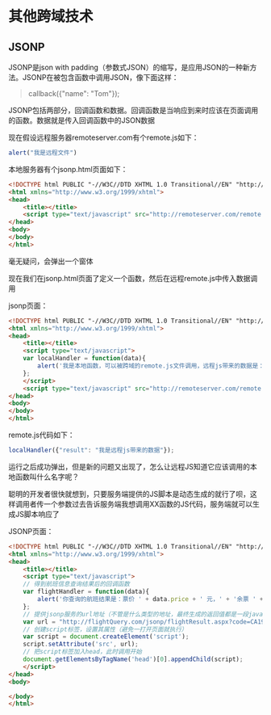 # 其他跨域技术



## JSONP

JSONP是json with padding（参数式JSON）的缩写，是应用JSON的一种新方法。JSONP在被包含函数中调用JSON，像下面这样：

>callback({"name": "Tom"});

JSONP包括两部分，回调函数和数据。回调函数是当响应到来时应该在页面调用的函数。数据就是传入回调函数中的JSON数据

现在假设远程服务器remoteserver.com有个remote.js如下：

```javascript
alert("我是远程文件")
```

本地服务器有个jsonp.html页面如下：

```html
<!DOCTYPE html PUBLIC "-//W3C//DTD XHTML 1.0 Transitional//EN" "http://www.w3.org/TR/xhtml1/DTD/xhtml1-transitional.dtd">
<html xmlns="http://www.w3.org/1999/xhtml">
<head>
    <title></title>
    <script type="text/javascript" src="http://remoteserver.com/remote.js"></script>
</head>
<body>
</body>
</html>
```

毫无疑问，会弹出一个窗体

现在我们在jsonp.html页面了定义一个函数，然后在远程remote.js中传入数据调用

jsonp页面：

```html
<!DOCTYPE html PUBLIC "-//W3C//DTD XHTML 1.0 Transitional//EN" "http://www.w3.org/TR/xhtml1/DTD/xhtml1-transitional.dtd">
<html xmlns="http://www.w3.org/1999/xhtml">
<head>
    <title></title>
    <script type="text/javascript">
    var localHandler = function(data){
        alert('我是本地函数，可以被跨域的remote.js文件调用，远程js带来的数据是：' + data.result);
    };
    </script>
    <script type="text/javascript" src="http://remoteserver.com/remote.js"></script>
</head>
<body>
</body>
</html>
```

remote.js代码如下：

```javascript
localHandler({"result": "我是远程js带来的数据"});
```

运行之后成功弹出，但是新的问题又出现了，怎么让远程JS知道它应该调用的本地函数叫什么名字呢？

聪明的开发者很快就想到，只要服务端提供的JS脚本是动态生成的就行了呗，这样调用者传一个参数过去告诉服务端我想调用XX函数的JS代码，服务端就可以生成JS脚本响应了

JSONP页面：

```html
<!DOCTYPE html PUBLIC "-//W3C//DTD XHTML 1.0 Transitional//EN" "http://www.w3.org/TR/xhtml1/DTD/xhtml1-transitional.dtd">
<html xmlns="http://www.w3.org/1999/xhtml">
<head>
    <title></title>
    <script type="text/javascript">
    // 得到航班信息查询结果后的回调函数
    var flightHandler = function(data){
        alert('你查询的航班结果是：票价 ' + data.price + ' 元，' + '余票 ' + data.tickets + ' 张。');
    };
    // 提供jsonp服务的url地址（不管是什么类型的地址，最终生成的返回值都是一段javascript代码）
    var url = "http://flightQuery.com/jsonp/flightResult.aspx?code=CA1998&callback=flightHandler";
    // 创建script标签，设置其属性（避免一打开页面就执行）
    var script = document.createElement('script');
    script.setAttribute('src', url);
    // 把script标签加入head，此时调用开始
    document.getElementsByTagName('head')[0].appendChild(script); 
    </script>
</head>
<body>

</body>
</html>
```







